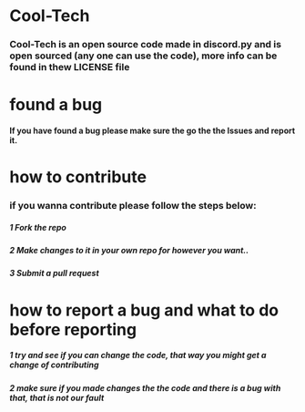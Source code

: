 # Cool-Tech

### Cool-Tech is an open source code made in discord.py and is open sourced (any one can use the code), more info can be found in thew LICENSE file


#  found a bug 


####  If you have found a bug please make sure the go the the Issues and report it.

# how to contribute

### if you wanna contribute please follow the steps below:

##### 1 Fork the repo
##### 2 Make changes to it in your own repo for however you want..
##### 3 Submit a pull request


# how to report a bug and what to do before reporting

##### 1 try and see if you can change the code, that way you might get a change of contributing
##### 2 make sure if you made changes the the code and there is a bug with that, that is not our fault
